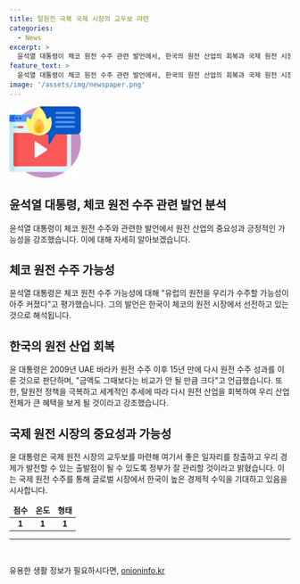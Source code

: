 ```yaml
---
title: 탈원전 극복 국제 시장의 교두보 마련
categories:
  - News
excerpt: >
  윤석열 대통령이 체코 원전 수주 관련 발언에서, 한국의 원전 산업의 회복과 국제 원전 시장의 발전을 강조했다. 그는 이번 수주로 인해 한국 산업이 큰 혜택을 볼 것이라며, 탈원전 정책 극복과 함께 원전산업의 회복을 강조했다. 또한, 국제 원전 시장의 교두보를 마련하여 경제 발전과 일자리 창출에 기여할 것이라고 밝혔다. 
feature_text: >
  윤석열 대통령이 체코 원전 수주 관련 발언에서, 한국의 원전 산업의 회복과 국제 원전 시장의 발전을 강조했다. 그는 이번 수주로 인해 한국 산업이 큰 혜택을 볼 것이라며, 탈원전 정책 극복과 함께 원전산업의 회복을 강조했다. 또한, 국제 원전 시장의 교두보를 마련하여 경제 발전과 일자리 창출에 기여할 것이라고 밝혔다. 
image: '/assets/img/newspaper.png'
---
```


<p><img src="/assets/img/news.png" alt="rentncar 속보" /></p>

<h2>윤석열 대통령, 체코 원전 수주 관련 발언 분석</h2>

<p data-ke-size="size16">윤석열 대통령이 체코 원전 수주와 관련한 발언에서 원전 산업의 중요성과 긍정적인 가능성을 강조했습니다. 이에 대해 자세히 알아보겠습니다.</p>

<h2 data-ke-size="size26">체코 원전 수주 가능성</h2>

<p data-ke-size="size16">윤석열 대통령은 체코 원전 수주 가능성에 대해 "유럽의 원전을 우리가 수주할 가능성이 아주 커졌다"고 평가했습니다. 그의 발언은 한국이 체코의 원전 시장에서 선전하고 있는 것으로 해석됩니다.</p>

<h2 data-ke-size="size26">한국의 원전 산업 회복</h2>

<p data-ke-size="size16">윤 대통령은 2009년 UAE 바라카 원전 수주 이후 15년 만에 다시 원전 수주 성과를 이룬 것으로 판단하며, "금액도 그때보다는 비교가 안 될 만큼 크다"고 언급했습니다. 또한, 탈원전 정책을 극복하고 세계적인 추세에 따라 다시 원전 산업을 회복하여 우리 산업 전체가 큰 혜택을 보게 될 것이라고 강조했습니다.</p>

<h2 data-ke-size="size26">국제 원전 시장의 중요성과 가능성</h2>

<p data-ke-size="size16">윤 대통령은 국제 원전 시장의 교두보를 마련해 여기서 좋은 일자리를 창출하고 우리 경제가 발전할 수 있는 출발점이 될 수 있도록 정부가 잘 관리할 것이라고 밝혔습니다. 이는 국제 원전 수주를 통해 글로벌 시장에서 한국이 높은 경제적 수익을 기대하고 있음을 시사합니다.</p>

<table>
<thead>
<tr>
<td style="text-align: center; height: 17px;"><b>점수</b></td>
<td style="text-align: center; height: 17px;"><b>온도</b></td>
<td style="text-align: center; height: 17px;"><b>형태</b></td>
</tr>
</thead>
<tbody>
<tr>
<td style="text-align: center; height: 17px;"><b>1</b></td>
<td style="text-align: center; height: 17px;"><b>1</b></td>
<td style="text-align: center; height: 17px;"><b>1</b></td>
</tr>
</tbody>
</table>

<hr>

<p data-ke-size="size16">&nbsp;</p>
유용한 생활 정보가 필요하시다면, <a href="https://onioninfo.kr" rel="dofollow">onioninfo.kr</a>


